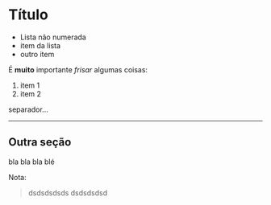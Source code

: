 Título
======

- Lista não numerada
- item da lista
- outro item

É **muito** importante _frisar_ algumas coisas:
1. item 1
2. item 2

separador...

---

Outra seção
-----------

bla bla bla blé

Nota:
> dsdsdsdsds
> dsdsdsdsd


